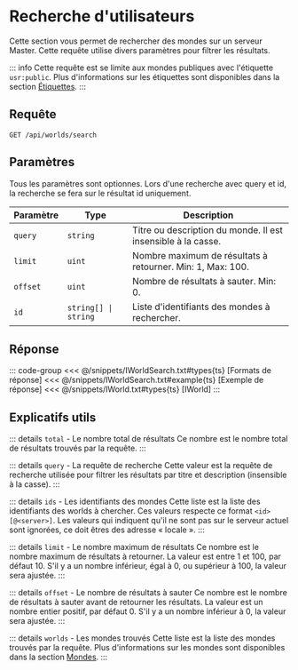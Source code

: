 # Recherche d'utilisateurs

Cette section vous permet de rechercher des mondes sur un serveur Master.
Cette requête utilise divers paramètres pour filtrer les résultats.

::: info
Cette requête est se limite aux mondes publiques avec l'étiquette `usr:public`.
Plus d'informations sur les étiquettes sont disponibles dans la section [Étiquettes](/reference/master/worlds/tags).
:::

## Requête

```http
GET /api/worlds/search
```

## Paramètres

Tous les paramètres sont optionnes.
Lors d'une recherche avec query et id, la recherche se fera sur le résultat id uniquement.

| Paramètre | Type                   | Description                                                      |
|-----------|------------------------|------------------------------------------------------------------|
| `query`   | `string`               | Titre ou description du monde. Il est insensible à la casse.     |
| `limit`   | `uint`                 | Nombre maximum de résultats à retourner. Min: 1, Max: 100.       |
| `offset`  | `uint`                 | Nombre de résultats à sauter. Min: 0.                            |
| `id`      | `string[] \| string`   | Liste d'identifiants des mondes à rechercher.                    |

## Réponse

::: code-group
<<< @/snippets/IWorldSearch.txt#types{ts} [Formats de réponse]
<<< @/snippets/IWorldSearch.txt#example{ts} [Exemple de réponse]
<<< @/snippets/IWorld.txt#types{ts} [IWorld]
:::

## Explicatifs utils

::: details `total` - Le nombre total de résultats
Ce nombre est le nombre total de résultats trouvés par la requête.
:::

::: details `query` - La requête de recherche
Cette valeur est la requête de recherche utilisée pour filtrer les résultats par titre et description (insensible à la casse).
:::

::: details `ids` - Les identifiants des mondes
Cette liste est la liste des identifiants des worlds à chercher.
Ces valeurs respecte ce format `<id>[@<server>]`.
Les valeurs qui indiquent qu'il ne sont pas sur le serveur actuel sont ignorées, ce doit êtres des adresse « locale ».
:::

::: details `limit` - Le nombre maximum de résultats
Ce nombre est le nombre maximum de résultats à retourner.
La valeur est entre 1 et 100, par défaut 10.
S'il y a un nombre inférieur, égal à 0, ou supérieur à 100, la valeur sera ajustée.
:::

::: details `offset` - Le nombre de résultats à sauter
Ce nombre est le nombre de résultats à sauter avant de retourner les résultats.
La valeur est un nombre entier positif, par défaut 0.
S'il y a un nombre inférieur à 0, la valeur sera ajustée.
:::

::: details `worlds` - Les mondes trouvés
Cette liste est la liste des mondes trouvés par la requête.
Plus d'informations sur les mondes sont disponibles dans la section [Mondes](/reference/master/worlds).
:::